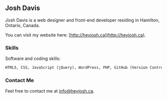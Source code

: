 ## Josh Davis

Josh Davis is a web designer and front-end developer residing in Hamilton, Ontario, Canada.

You can visit my website here: [http://heyjosh.ca](http://heyjosh.ca).

### Skills

Software and coding skills:

```markdown
HTML5, CSS, JavaScript (jQuery), WordPress, PHP, GitHub (Version Control), Responsive and mobile design, accessibility and all things related to the open web.
```

### Contact Me

Feel free to contact me at [info@heyjosh.ca](mailto:info@heyjosh.ca).

